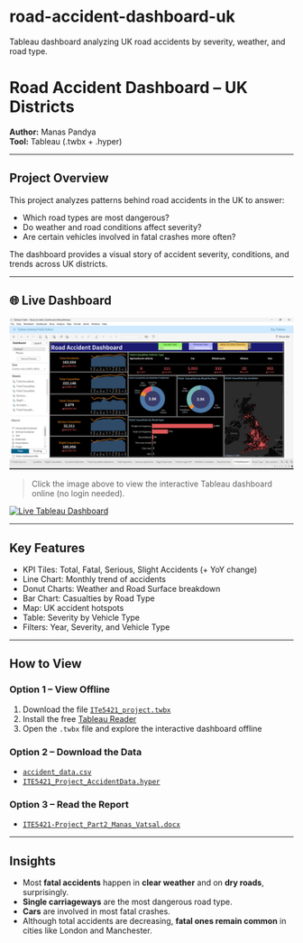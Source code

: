# road-accident-dashboard-uk
Tableau dashboard analyzing UK road accidents by severity, weather, and road type.  
  
# Road Accident Dashboard – UK Districts  
**Author:** Manas Pandya   
**Tool:** Tableau (.twbx + .hyper)   
  
--- 
  
## Project Overview  
This project analyzes patterns behind road accidents in the UK to answer:  
- Which road types are most dangerous?  
- Do weather and road conditions affect severity?  
- Are certain vehicles involved in fatal crashes more often?  
  
The dashboard provides a visual story of accident severity, conditions, and trends across UK districts.  
  
---    
## 🌐 Live Dashboard  
[![View Dashboard](screenshots/dashboard_overview.png)](https://public.tableau.com/app/profile/manas.pandya/viz/Road_Accident_Dashboard_ManasPandya/Dashboard1?publish=yes)  
> Click the image above to view the interactive Tableau dashboard online (no login needed).  
  
[![Live Tableau Dashboard](https://img.shields.io/badge/View-Live%20Dashboard-blue?style=for-the-badge&logo=tableau)](https://public.tableau.com/app/profile/manas.pandya/viz/Road_Accident_Dashboard_ManasPandya/Dashboard1?publish=yes)

---
  
## Key Features  
- KPI Tiles: Total, Fatal, Serious, Slight Accidents (+ YoY change)  
- Line Chart: Monthly trend of accidents  
- Donut Charts: Weather and Road Surface breakdown  
- Bar Chart: Casualties by Road Type  
- Map: UK accident hotspots  
- Table: Severity by Vehicle Type  
- Filters: Year, Severity, and Vehicle Type  
  
--- 

## How to View  
### Option 1 – View Offline  
1. Download the file [`ITe5421_project.twbx`](workbook/Road_Accident_Dashboard_ManasPandya.twbx)  
2. Install the free [Tableau Reader](https://www.tableau.com/products/reader/download)  
3. Open the `.twbx` file and explore the interactive dashboard offline  
  
### Option 2 – Download the Data  
- [`accident_data.csv`](data/accident_data.csv)  
- [`ITE5421_Project_AccidentData.hyper`](data/Project_AccidentData.hyper)  
  
### Option 3 – Read the Report  
- [`ITE5421-Project_Part2_Manas_Vatsal.docx`](report/Accident_Report_CaseStudy.docx)  
  
---  
  
## Insights  
- Most **fatal accidents** happen in **clear weather** and on **dry roads**, surprisingly.  
- **Single carriageways** are the most dangerous road type.  
- **Cars** are involved in most fatal crashes.  
- Although total accidents are decreasing, **fatal ones remain common** in cities like London and Manchester.  
